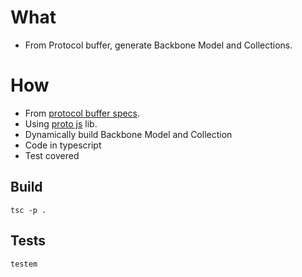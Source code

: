 # What

  * From Protocol buffer, generate Backbone Model and Collections.

# How

  * From [protocol buffer specs](https://developers.google.com/protocol-buffers/).
  * Using [proto js](http://dcode.io/protobuf.js/) lib.
  * Dynamically build Backbone Model and Collection
  * Code in typescript
  * Test covered

  ## Build

  ```tsc -p .```

  ## Tests

  ``` testem ```


